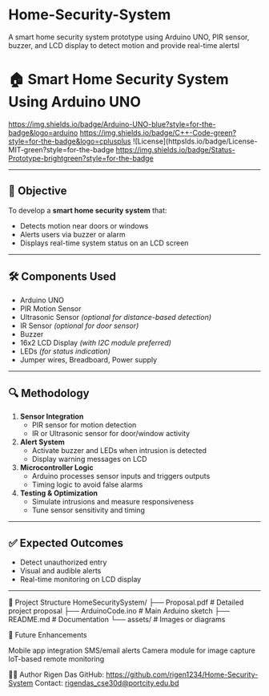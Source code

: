 # Home-Security-System
A smart home security system prototype using Arduino UNO, PIR sensor, buzzer, and LCD display to detect motion and provide real-time alertsl

# 🏠 Smart Home Security System Using Arduino UNO

https://img.shields.io/badge/Arduino-UNO-blue?style=for-the-badge&logo=arduino
https://img.shields.io/badge/C++-Code-green?style=for-the-badge&logo=cplusplus
![License](httpslds.io/badge/License-MIT-green?style=for-the-badge
https://img.shields.io/badge/Status-Prototype-brightgreen?style=for-the-badge

---

## 📌 Objective
To develop a **smart home security system** that:
- Detects motion near doors or windows
- Alerts users via buzzer or alarm
- Displays real-time system status on an LCD screen

---

## 🛠️ Components Used
- Arduino UNO
- PIR Motion Sensor
- Ultrasonic Sensor *(optional for distance-based detection)*
- IR Sensor *(optional for door sensor)*
- Buzzer
- 16x2 LCD Display *(with I2C module preferred)*
- LEDs *(for status indication)*
- Jumper wires, Breadboard, Power supply

---

## 🔍 Methodology
1. **Sensor Integration**
   - PIR sensor for motion detection
   - IR or Ultrasonic sensor for door/window activity
2. **Alert System**
   - Activate buzzer and LEDs when intrusion is detected
   - Display warning messages on LCD
3. **Microcontroller Logic**
   - Arduino processes sensor inputs and triggers outputs
   - Timing logic to avoid false alarms
4. **Testing & Optimization**
   - Simulate intrusions and measure responsiveness
   - Tune sensor sensitivity and timing

---

## ✅ Expected Outcomes
- Detect unauthorized entry
- Visual and audible alerts
- Real-time monitoring on LCD display

---
📂 Project Structure
HomeSecuritySystem/
├── Proposal.pdf          # Detailed project proposal
├── ArduinoCode.ino       # Main Arduino sketch
├── README.md             # Documentation
└── assets/               # Images or diagrams


🔮 Future Enhancements

Mobile app integration
SMS/email alerts
Camera module for image capture
IoT-based remote monitoring


👨‍💻 Author
Rigen Das
GitHub: https://github.com/rigen1234/Home-Security-System
Contact: rigendas_cse30d@portcity.edu.bd

